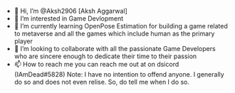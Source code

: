 - 👋 Hi, I’m @Aksh2906 [Aksh Aggarwal]
- 👀 I’m interested in Game Devlopment
- 🌱 I’m currently learning OpenPose Estimation for building a game related to metaverse and all the games which include human as the primary player
- 💞️ I’m looking to collaborate with all the passionate Game Developers who are sincere enough to dedicate their time to their passion 
- 📫 How to reach me you can reach me out at on dsicord (IAmDead#5828)
Note: I have no intention to offend anyone. I generally do so and does not even relise. So, do tell me when I do so.
<!---
Aksh2906/Aksh2906 is a ✨ special ✨ repository because its `README.md` (this file) appears on your GitHub profile.
You can click the Preview link to take a look at your changes.
--->
